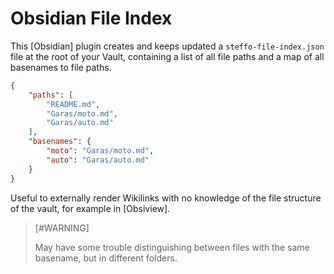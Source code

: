 # Obsidian File Index

This [Obsidian] plugin creates and keeps updated a `steffo-file-index.json` file at the root of your Vault, containing a list of all file paths and a map of all basenames to file paths.

```json
{
	"paths": [
		"README.md",
		"Garas/moto.md",
		"Garas/auto.md"
	],
	"basenames": {
		"moto": "Garas/moto.md",
		"auto": "Garas/auto.md"
	}
}
```

Useful to externally render Wikilinks with no knowledge of the file structure of the vault, for example in [Obsiview].

> [#WARNING]
> 
> May have some trouble distinguishing between files with the same basename, but in different folders.
